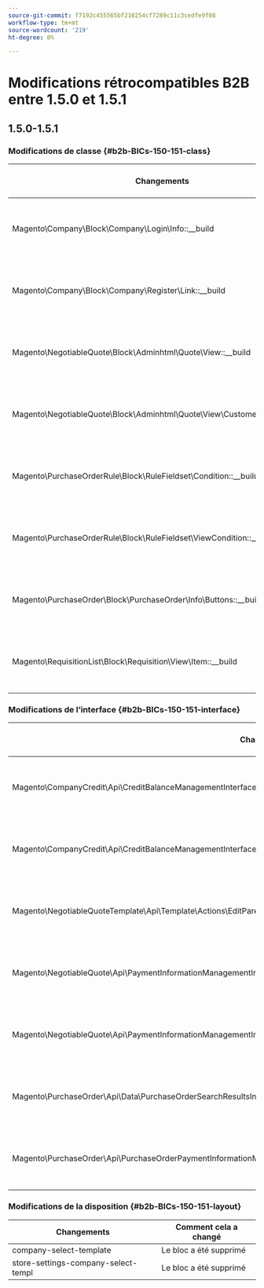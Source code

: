 ```yaml
---
source-git-commit: f7192c455565bf210254cf7289c11c3cedfe9f08
workflow-type: tm+mt
source-wordcount: '219'
ht-degree: 0%

---
```

# Modifications rétrocompatibles B2B entre 1.5.0 et 1.5.1

## 1.5.0-1.5.1

### Modifications de classe {#b2b-BICs-150-151-class}

| Changements | Comment cela a changé |
| --- | --- |
| Magento\Company\Block\Company\Login\Info::\_\_build | [public] Le typage des paramètres de méthode a changé. |
| Magento\Company\Block\Company\Register\Link::\_\_build | [public] Le typage des paramètres de méthode a changé. |
| Magento\NegotiableQuote\Block\Adminhtml\Quote\View::\_\_build | [public] Le typage des paramètres de méthode a changé. |
| Magento\NegotiableQuote\Block\Adminhtml\Quote\View\CustomerGroup::\_\_build | [public] Le typage des paramètres de méthode a changé. |
| Magento\PurchaseOrderRule\Block\RuleFieldset\Condition::\_\_build | [public] Le typage des paramètres de méthode a changé. |
| Magento\PurchaseOrderRule\Block\RuleFieldset\ViewCondition::\_\_build | [public] Le typage des paramètres de méthode a changé. |
| Magento\PurchaseOrder\Block\PurchaseOrder\Info\Buttons::\_\_build | [public] Le typage des paramètres de méthode a changé. |
| Magento\RequisitionList\Block\Requisition\View\Item::\_\_build | [public] Le typage des paramètres de méthode a changé. |

### Modifications de l’interface {#b2b-BICs-150-151-interface}

| Changements | Comment cela a changé |
| --- | --- |
| Magento\CompanyCredit\Api\CreditBalanceManagementInterface::decreased | [public] Le typage des paramètres de méthode a changé. |
| Magento\CompanyCredit\Api\CreditBalanceManagementInterface::augmentation | [public] Le typage des paramètres de méthode a changé. |
| Magento\NegotiableQuoteTemplate\Api\Template\Actions\EditParentQuoteInterface::execute | [public] Le typage des paramètres de méthode a changé. |
| Magento\NegotiableQuote\Api\PaymentInformationManagementInterface::savePaymentInformation | [public] Le typage des paramètres de méthode a changé. |
| Magento\NegotiableQuote\Api\PaymentInformationManagementInterface::savePaymentInformationAndPlaceOrder | [public] Le typage des paramètres de méthode a changé. |
| Magento\PurchaseOrder\Api\Data\PurchaseOrderSearchResultsInterface::setItems | [public] Le typage des paramètres de méthode a changé. |
| Magento\PurchaseOrder\Api\PurchaseOrderPaymentInformationManagementInterface::savePaymentInformationAndPlacePurchaseOrder | [public] Le typage des paramètres de méthode a changé. |

### Modifications de la disposition {#b2b-BICs-150-151-layout}

| Changements | Comment cela a changé |
| --- | --- |
| company-select-template | Le bloc a été supprimé |
| store-settings-company-select-templ | Le bloc a été supprimé |
